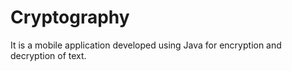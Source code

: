 # Cryptography
It is a mobile application developed using Java for encryption and decryption of text.
